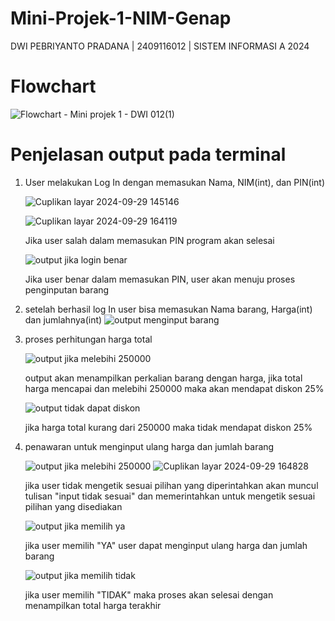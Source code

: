 # Mini-Projek-1-NIM-Genap
DWI PEBRIYANTO PRADANA | 2409116012 | SISTEM INFORMASI A 2024

# Flowchart
![Flowchart - Mini projek 1 - DWI 012(1)](https://github.com/user-attachments/assets/bbab9950-5513-47b3-8624-c691cb9fc2f8)



# Penjelasan output pada terminal
1. User melakukan Log In dengan memasukan Nama, NIM(int), dan PIN(int)
   
   ![Cuplikan layar 2024-09-29 145146](https://github.com/user-attachments/assets/f84b1ea0-fb32-4865-940e-8ed66ee8aec0)

   ![Cuplikan layar 2024-09-29 164119](https://github.com/user-attachments/assets/aff98bf0-58a6-4fe0-97d1-805a630d15f8)

   Jika user salah dalam memasukan PIN program akan selesai
   
   ![output jika login benar](https://github.com/user-attachments/assets/346bc002-6274-4e26-bbd6-13b59bd40ef4)

   Jika user benar dalam memasukan PIN, user akan menuju proses penginputan barang
   
3. setelah berhasil log In user bisa memasukan Nama barang, Harga(int) dan jumlahnya(int)
   ![output menginput barang](https://github.com/user-attachments/assets/4b470f29-c075-410b-be15-acead3c34fee)

4. proses perhitungan harga total
   
   ![output jika melebihi 250000](https://github.com/user-attachments/assets/5c7c6030-1cd3-43b9-9797-386fc4af8957)

   output akan menampilkan perkalian barang dengan harga, jika total harga  mencapai dan melebihi 250000 maka akan mendapat diskon 25%

   ![output tidak dapat diskon](https://github.com/user-attachments/assets/56009874-f670-4e3d-a525-d475de7ab56d)

   jika harga total kurang dari 250000 maka tidak mendapat diskon 25%

5. penawaran untuk menginput ulang harga dan jumlah barang
   
   ![output jika melebihi 250000](https://github.com/user-attachments/assets/8fe3ae12-2bf8-43e3-bd68-9d686a1efa08)
   ![Cuplikan layar 2024-09-29 164828](https://github.com/user-attachments/assets/8e4c2a41-4c28-4569-afb8-4597cc35e4f2)

   jika user tidak mengetik sesuai pilihan yang diperintahkan akan muncul tulisan "input tidak sesuai" dan memerintahkan untuk mengetik sesuai pilihan yang disediakan

   ![output jika memilih ya](https://github.com/user-attachments/assets/9058acc0-3547-4393-b5be-ac346bfe557b)

   jika user memilih "YA" user dapat menginput ulang harga dan jumlah barang

   ![output jika memilih tidak](https://github.com/user-attachments/assets/5017e925-44fa-452d-884f-bc68ae151ed9)

   jika user memilih "TIDAK" maka proses akan selesai dengan menampilkan total harga terakhir

